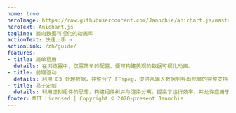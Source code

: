 ```yaml
---
home: true
heroImage: https://raw.githubusercontent.com/Jannchie/anichart.js/master/public/image/ANI.png
heroText: Anichart.js
tagline: 面向数据可视化的动画库
actionText: 快速上手 →
actionLink: /zh/guide/
features:
- title: 简单易用
  details: 在浏览器中，仅需简单的配置，便可构建美观的数据可视化动画。
- title: 前端驱动
  details: 利用 D3 处理数据，并整合了 FFmpeg，提供从输入数据到导出视频的完整支持 。
- title: 易于定制
  details: 利用虚拟组件的思想，构建组件树并与渲染分离。提高了运行效率，并允许应用于多种场合。
footer: MIT Licensed | Copyright © 2020-present Jannchie
---
```

